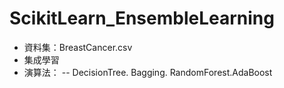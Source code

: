 # ScikitLearn_EnsembleLearning
- 資料集：BreastCancer.csv 
- 集成學習
- 演算法：
  -- DecisionTree. Bagging. RandomForest.AdaBoost  
